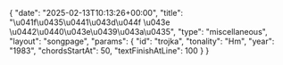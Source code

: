 {
    "date": "2025-02-13T10:13:26+00:00",
    "title": "\u041f\u0435\u0441\u043d\u044f \u043e \u0442\u0440\u043e\u0439\u043a\u0435",
    "type": "miscellaneous",
    "layout": "songpage",
    "params": {
        "id": "trojka",
        "tonality": "Hm",
        "year": "1983",
        "chordsStartAt": 50,
        "textFinishAtLine": 100
    }
}